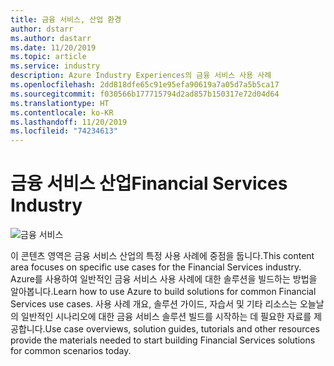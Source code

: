 ```yaml
---
title: 금융 서비스, 산업 환경
author: dstarr
ms.author: dastarr
ms.date: 11/20/2019
ms.topic: article
ms.service: industry
description: Azure Industry Experiences의 금융 서비스 사용 사례
ms.openlocfilehash: 2dd818dfe65c91e95efa90619a7a05d7a5b5ca17
ms.sourcegitcommit: f030566b177715794d2ad857b150317e72d04d64
ms.translationtype: HT
ms.contentlocale: ko-KR
ms.lasthandoff: 11/20/2019
ms.locfileid: "74234613"
---
```

# <a name="financial-services-industry"></a><span data-ttu-id="d0e95-103">금융 서비스 산업</span><span class="sxs-lookup"><span data-stu-id="d0e95-103">Financial Services Industry</span></span>

![금융 서비스](./assets/index-assets/financial-services.png)

<span data-ttu-id="d0e95-105">이 콘텐츠 영역은 금융 서비스 산업의 특정 사용 사례에 중점을 둡니다.</span><span class="sxs-lookup"><span data-stu-id="d0e95-105">This content area focuses on specific use cases for the Financial Services industry.</span></span> <span data-ttu-id="d0e95-106">Azure를 사용하여 일반적인 금융 서비스 사용 사례에 대한 솔루션을 빌드하는 방법을 알아봅니다.</span><span class="sxs-lookup"><span data-stu-id="d0e95-106">Learn how to use Azure to build solutions for common Financial Services use cases.</span></span> <span data-ttu-id="d0e95-107">사용 사례 개요, 솔루션 가이드, 자습서 및 기타 리소스는 오늘날의 일반적인 시나리오에 대한 금융 서비스 솔루션 빌드를 시작하는 데 필요한 자료를 제공합니다.</span><span class="sxs-lookup"><span data-stu-id="d0e95-107">Use case overviews, solution guides, tutorials and other resources provide the materials needed to start building Financial Services solutions for common scenarios today.</span></span>
